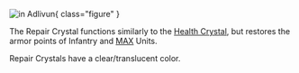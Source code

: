 ![ in
[Adlivun](../locations/Adlivun.md)](../images/ArmorRepairCrystal.jpg){ class="figure" }

The Repair Crystal functions similarly to the
[Health Crystal](Health_Crystal.md), but restores the armor points of Infantry
and [MAX](../armor/Mechanized_Assault_Exo-Suit.md) Units.

Repair Crystals have a clear/translucent color.
